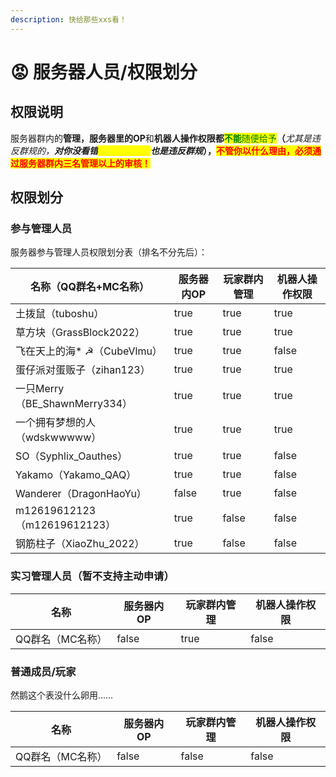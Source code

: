 ```yaml
---
description: 快给那些xxs看！
---
```


# 😡 服务器人员/权限划分

## 权限说明

服务器群内的**管理，**服务器里的**OP**和**机器人操作权限都**<mark style="color:green;">**不能**</mark><mark style="color:green;">随便给予</mark>**（**_尤其是违反群规的，**对你没看错**<mark style="color:yellow;">**刷屏要权限的**</mark>**也是违反群规**_**），**<mark style="color:red;">**不管你以什么理由，必须通过服务器群内三名管理以上的审核！**</mark>

## 权限划分

### 参与管理人员

服务器参与管理人员权限划分表（排名不分先后）：

<table><thead><tr><th>名称（QQ群名+MC名称）</th><th data-type="checkbox">服务器内OP</th><th data-type="checkbox">玩家群内管理</th><th data-type="checkbox">机器人操作权限</th></tr></thead><tbody><tr><td>土拨鼠（tuboshu）</td><td>true</td><td>true</td><td>true</td></tr><tr><td>草方块（GrassBlock2022）</td><td>true</td><td>true</td><td>true</td></tr><tr><td>飞在天上的海* ☭（CubeVlmu）</td><td>true</td><td>true</td><td>false</td></tr><tr><td>蛋仔派对蛋贩子（zihan123）</td><td>true</td><td>true</td><td>true</td></tr><tr><td>一只Merry（BE_ShawnMerry334）</td><td>true</td><td>true</td><td>true</td></tr><tr><td>一个拥有梦想的人（wdskwwwww）</td><td>true</td><td>true</td><td>true</td></tr><tr><td>SO（Syphlix_Oauthes）</td><td>true</td><td>true</td><td>false</td></tr><tr><td>Yakamo（Yakamo_QAQ）</td><td>true</td><td>true</td><td>false</td></tr><tr><td>Wanderer（DragonHaoYu）</td><td>false</td><td>true</td><td>false</td></tr><tr><td>m12619612123（m12619612123）</td><td>true</td><td>false</td><td>false</td></tr><tr><td>钢筋柱子（XiaoZhu_2022）</td><td>true</td><td>false</td><td>false</td></tr></tbody></table>

### 实习管理人员（暂不支持主动申请）

<table><thead><tr><th>名称</th><th data-type="checkbox">服务器内OP</th><th data-type="checkbox">玩家群内管理</th><th data-type="checkbox">机器人操作权限</th></tr></thead><tbody><tr><td>QQ群名（MC名称）</td><td>false</td><td>true</td><td>false</td></tr></tbody></table>

### 普通成员/玩家

然鹅这个表没什么卵用……

<table><thead><tr><th>名称</th><th data-type="checkbox">服务器内OP</th><th data-type="checkbox">玩家群内管理</th><th data-type="checkbox">机器人操作权限</th></tr></thead><tbody><tr><td>QQ群名（MC名称）</td><td>false</td><td>false</td><td>false</td></tr></tbody></table>
